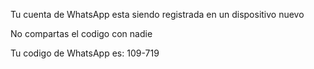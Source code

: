 Tu cuenta de WhatsApp esta siendo registrada en un dispositivo nuevo

No compartas el codigo con nadie

Tu codigo de WhatsApp es: 109-719

